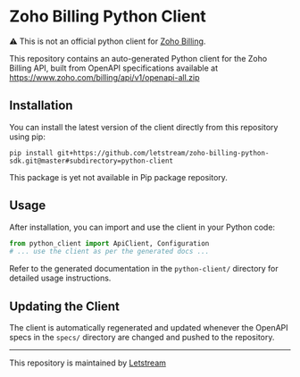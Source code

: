 # Zoho Billing Python Client

⚠️ This is not an official python client for [Zoho Billing](https://www.zoho.com/billing/api/v1/introduction/#overview).

This repository contains an auto-generated Python client for the Zoho Billing API, built from OpenAPI specifications available at https://www.zoho.com/billing/api/v1/openapi-all.zip

## Installation

You can install the latest version of the client directly from this repository using pip:

```
pip install git+https://github.com/letstream/zoho-billing-python-sdk.git@master#subdirectory=python-client
```

This package is yet not available in Pip package repository.

## Usage

After installation, you can import and use the client in your Python code:

```python
from python_client import ApiClient, Configuration
# ... use the client as per the generated docs ...
```

Refer to the generated documentation in the `python-client/` directory for detailed usage instructions.

## Updating the Client

The client is automatically regenerated and updated whenever the OpenAPI specs in the `specs/` directory are changed and pushed to the repository.

---

This repository is maintained by [Letstream](https://www.theletstream.com?utm_source=github-zohobillingclient)

